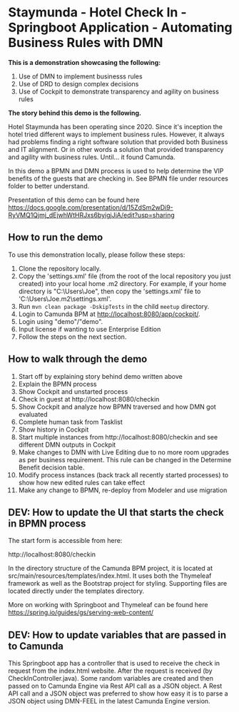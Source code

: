 # Staymunda - Hotel Check In -Springboot Application - Automating Business Rules with DMN 

**This is a demonstration showcasing the following:**

1. Use of DMN to implement businesss rules
2. Use of DRD to design complex decisions
3. Use of Cockpit to demonstrate transparency and agility on business rules

**The story behind this demo is the following.**

Hotel Staymunda has been operating since 2020. Since it's inception the hotel tried different ways to implement business rules. However, it always had problems finding a right software solution that provided both Business and IT alignment. Or in other words a solution that provided transparency and agility with business rules. Until... it found Camunda.  

In this demo a BPMN and DMN process is used to help determine the VIP benefits of the guests that are checking in. See BPMN file under resources folder to better understand. 

Presentation of this demo can be found here https://docs.google.com/presentation/d/15ZdSm2wDi9-RyVMQ1Qjmj_dEjwhWtHRJxs6byigjJiA/edit?usp=sharing

## How to run the demo


To use this demonstration locally, please follow these steps:

1. Clone the repository locally.
2. Copy the 'settings.xml' file (from the root of the local repository you just created) into your local home .m2 directory.  For example, if your home directory is "C:\Users\Joe", then copy the 'settings.xml' file to 'C:\Users\Joe\.m2\settings.xml'.
3. Run `mvn clean package -DskipTests` in the child `meetup` directory.
6. Login to Camunda BPM at [http://localhost:8080/app/cockpit/](http://localhost:8080/app/cockpit/).
7. Login using "demo"/"demo".
8. Input license if wanting to use Enterprise Edition
8. Follow the steps on the next section.



## How to walk through the demo

1. Start off by explaining story behind demo written above
2. Explain the BPMN process
3. Show Cockpit and unstarted process
4. Check in guest at http://localhost:8080/checkin
4. Show Cockpit and analyze how BPMN traversed and how DMN got evaluated
3. Complete human task from Tasklist
4. Show history in Cockpit
5. Start multiple instances from http://localhost:8080/checkin and see different DMN outputs in Cockpit
6. Make changes to DMN with Live Editing due to no more room upgrades as per business requirement. This rule can be changed in the Determine Benefit decision table. 
7. Modify process instances (back track all recently started processes) to show how new edited rules can take effect
9. Make any change to BPMN, re-deploy from Modeler and use migration 



## DEV:  How to update the UI that starts the check in BPMN process
The start form is accessible from here:

http://localhost:8080/checkin

In the directory structure of the Camunda BPM project, it is located at src/main/resources/templates/index.html.  It uses both the Thymeleaf framework as well as the Bootstrap project for styling.  Supporting files are located directly under the templates directory.

More on working with Springboot and Thymeleaf can be found here https://spring.io/guides/gs/serving-web-content/

## DEV:  How to update variables that are passed in to Camunda

This Springboot app has a controller that is used to receive the check in request from the index.html website. After the request is received (by CheckInController.java). Some random variables are created and then passed on to Camunda Engine via Rest API call as a JSON object. A Rest API call and a JSON object was preferred  to show how easy it is to parse a JSON object using DMN-FEEL in the latest Camunda Engine version. 





